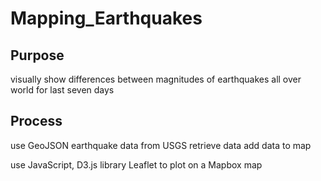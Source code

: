 # Mapping_Earthquakes

## Purpose
visually show differences between magnitudes of earthquakes all over world for last seven days

## Process
use GeoJSON earthquake data from USGS
retrieve data
add data to map

use JavaScript, D3.js library
Leaflet to plot on a Mapbox map 
